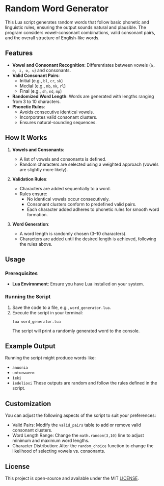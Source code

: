 # Random Word Generator

This Lua script generates random words that follow basic phonetic and linguistic rules, ensuring the output sounds natural and plausible. The program considers vowel-consonant combinations, valid consonant pairs, and the overall structure of English-like words.

## Features 

- **Vowel and Consonant Recognition**: Differentiates between vowels (`a, e, i, o, u`) and consonants.
- **Valid Consonant Pairs**:
  - Initial (e.g., `bl`, `cr`, `sk`)
  - Medial (e.g., `mb`, `nk`, `rl`)
  - Final (e.g., `sh`, `nd`, `mp`)
- **Randomized Word Length**: Words are generated with lengths ranging from 3 to 10 characters.
- **Phonetic Rules**:
  - Avoids consecutive identical vowels.
  - Incorporates valid consonant clusters.
  - Ensures natural-sounding sequences.

## How It Works

1. **Vowels and Consonants**:
   - A list of vowels and consonants is defined.
   - Random characters are selected using a weighted approach (vowels are slightly more likely).

2. **Validation Rules**:
   - Characters are added sequentially to a word.
   - Rules ensure:
     - No identical vowels occur consecutively.
     - Consonant clusters conform to predefined valid pairs.
     - Each character added adheres to phonetic rules for smooth word formation.

3. **Word Generation**:
   - A word length is randomly chosen (3–10 characters).
   - Characters are added until the desired length is achieved, following the rules above.

## Usage

### Prerequisites

- **Lua Environment**: Ensure you have Lua installed on your system.

### Running the Script

1. Save the code to a file, e.g., `word_generator.lua`.
2. Execute the script in your terminal:
   ```
   lua word_generator.lua
   ```
   The script will print a randomly generated word to the console.

## Example Output

Running the script might produce words like:
- `anuonia`
- `uotuowaero`
- `ieki`
- `iedelioxi`
These outputs are random and follow the rules defined in the script.

## Customization

You can adjust the following aspects of the script to suit your preferences:
- Valid Pairs: Modify the `valid_pairs` table to add or remove valid consonant clusters.
- Word Length Range: Change the `math.random(3,10)` line to adjust minimum and maximum word lengths.
- Character Distribution: Alter the `random_choice` function to change the likelihood of selecting vowels vs. consonants.

## License
This project is open-source and available under the MIT [LICENSE](LICENSE).
